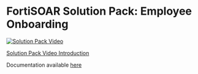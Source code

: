 # FortiSOAR Solution Pack: Employee Onboarding

[![Solution Pack Video](https://img.youtube.com/vi/ytVDEOY432A/0.jpg)](https://www.youtube.com/embed/ytVDEOY432A)

[Solution Pack Video Introduction](https://www.youtube.com/embed/ytVDEOY432A)
                                   
Documentation available [here](docs/README.md)